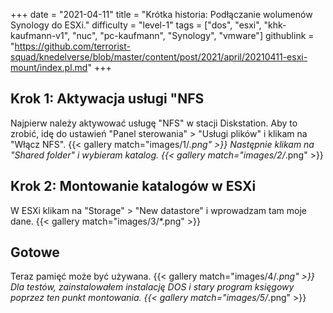 +++
date = "2021-04-11"
title = "Krótka historia: Podłączanie wolumenów Synology do ESXi."
difficulty = "level-1"
tags = ["dos", "esxi", "khk-kaufmann-v1", "nuc", "pc-kaufmann", "Synology", "vmware"]
githublink = "https://github.com/terrorist-squad/knedelverse/blob/master/content/post/2021/april/20210411-esxi-mount/index.pl.md"
+++

## Krok 1: Aktywacja usługi "NFS
Najpierw należy aktywować usługę "NFS" w stacji Diskstation. Aby to zrobić, idę do ustawień "Panel sterowania" > "Usługi plików" i klikam na "Włącz NFS".
{{< gallery match="images/1/*.png" >}}
Następnie klikam na "Shared folder" i wybieram katalog.
{{< gallery match="images/2/*.png" >}}

## Krok 2: Montowanie katalogów w ESXi
W ESXi klikam na "Storage" > "New datastore" i wprowadzam tam moje dane.
{{< gallery match="images/3/*.png" >}}

## Gotowe
Teraz pamięć może być używana.
{{< gallery match="images/4/*.png" >}}
Dla testów, zainstalowałem instalację DOS i stary program księgowy poprzez ten punkt montowania.
{{< gallery match="images/5/*.png" >}}
